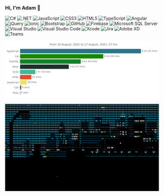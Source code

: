 ### Hi, I'm Adam 👋

<div>
    <img alt="C#" src="https://img.shields.io/badge/c%23-058E0C.svg?style=for-the-badge&logo=c-sharp&logoColor=white"/>
    <img alt=".NET" src="https://img.shields.io/badge/.NET-592C8C?style=for-the-badge&logo=.net&logoColor=white"/>
    <img alt="JavaScript" src="https://img.shields.io/badge/javascript-323330.svg?style=for-the-badge&logo=javascript&logoColor=%23F7DF1E"/>
    <img alt="CSS3" src="https://img.shields.io/badge/css3-%231572B6.svg?style=for-the-badge&logo=css3&logoColor=white"/>
    <img alt="HTML5" src="https://img.shields.io/badge/html5-%23E34F26.svg?style=for-the-badge&logo=html5&logoColor=white"/>
    <img alt="TypeScript" src="https://img.shields.io/badge/typescript-%23007ACC.svg?style=for-the-badge&logo=typescript&logoColor=white"/>
    <img alt="Angular" src="https://img.shields.io/badge/angular-%23DD1b16.svg?style=for-the-badge&logo=angular&logoColor=white"/>
    <img alt="jQuery" src="https://img.shields.io/badge/jquery-%230769AD.svg?style=for-the-badge&logo=jquery&logoColor=white"/>
    <img alt="Ionic" src ="https://img.shields.io/badge/ionic-%23498AFF.svg?style=for-the-badge&logo=ionic&logoColor=white"/>
    <img alt="Bootstrap" src="https://img.shields.io/badge/bootstrap-6F11EF.svg?style=for-the-badge&logo=bootstrap&logoColor=white"/>
    <img alt="GitHub" src="https://img.shields.io/badge/github-%23121011.svg?style=for-the-badge&logo=github&logoColor=white"/>
    <img alt="Firebase" src="https://img.shields.io/badge/firebase-%23FFCA28.svg?style=for-the-badge&logo=firebase&logoColor=white"/>
    <img alt="Microsoft SQL Server" src ="https://img.shields.io/badge/microsoft_sql_server-%23B11A1A.svg?style=for-the-badge&logo=microsoftsqlserver&logoColor=white"/>
    <img alt="Visual Studio" src="https://img.shields.io/badge/Visual_Studio-5C2D91.svg?style=for-the-badge&logo=visual-studio&logoColor=white"/>
    <img alt="Visual Studio Code" src="https://img.shields.io/badge/Visual_Studio_Code-0078d7.svg?style=for-the-badge&logo=visual-studio-code&logoColor=white"/>
    <img alt="Xcode" src="https://img.shields.io/badge/Xcode-007ACC?style=for-the-badge&logo=Xcode&logoColor=white"/>
    <img alt="Jira" src="https://img.shields.io/badge/Jira-0052CC?style=for-the-badge&logo=Jira"/>
    <img alt="Adobe XD" src="https://img.shields.io/badge/Adobe XD-FF61F6?style=for-the-badge&logo=adobexd&logoColor=white"/>
    <img alt="Teams" src="https://img.shields.io/badge/Teams-6264A7?style=for-the-badge&logo=microsoftteams&logoColor=white"/>
</div>

<br/>

<img src="https://github.com/cadamsmith/cadamsmith/blob/main/images/stat.svg" alt="Cadamsmith Wakatime Activity"/>

![City at Night](https://raw.githubusercontent.com/cadamsmith/cadamsmith/main/city.gif)
